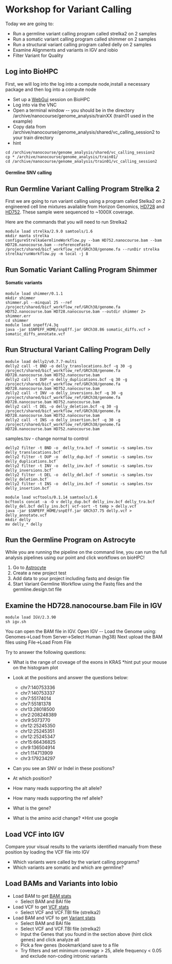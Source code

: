 # Workshop for Variant Calling

Today we are going to:

* Run a germline variant calling program called strelka2 on 2 samples
* Run a somatic variant calling program called shimmer on 2 samples
* Run a structural variant calling program called delly on 2 samples
* Examine Alignments and variants in IGV and iobio
* Filter Variant for Quality

## Log into BioHPC
First, we will log into the log into a compute node,install a necessary package and then log into a compute node

* Set up a [WebGui](https://portal.biohpc.swmed.edu/terminal/webgui) session on BioHPC
* Log into via the VNC
* Open a terminal window -- you should be in the directory /archive/nanocourse/genome_analysis/trainXX (train01 used in the example)
* Copy data from /archive/nanocourse/genome_analysis/shared/vc_calling_session2 to your train directory
* hint 

~~~~
cd /archive/nanocourse/genome_analysis/shared/vc_calling_session2
cp * /archive/nanocourse/genome_analysis/train01/
cd /archive/nanocourse/genome_analysis/train01/vc_calling_session2
~~~~

#### Germline SNV calling

## Run Germline Variant Calling Program Strelka 2

First we are going to run variant calling using a program called Stelka2 on 2 engineered cell line mixtures available from Horizon Genomics, [HD728](https://www.horizondiscovery.com/tru-q-1-5-tier-reference-standard-hd728) and [HD752](https://www.horizondiscovery.com/tru-q-0-100-wildtype-reference-standard-hd752).  These sample were sequenced to ~1000X coverage.

Here are the commands that you will need to run Strelka2

~~~~
module load strelka/2.9.0 samtools/1.6
mkdir manta strelka
configureStrelkaGermlineWorkflow.py --bam HD752.nanocourse.bam --bam HD728.nanocourse.bam --referenceFasta /project/shared/bicf_workflow_ref/GRCh38/genome.fa --runDir strelka
strelka/runWorkflow.py -m local -j 8
~~~~


## Run Somatic Variant Calling Program Shimmer

#### Somatic variants

~~~~
module load shimmer/0.1.1
mkdir shimmer
shimmer.pl --minqual 25 --ref /project/shared/bicf_workflow_ref/GRCh38/genome.fa HD752.nanocourse.bam HD728.nanocourse.bam --outdir shimmer 2> shimmer.err
cd shimmer
module load snpeff/4.3q
java -jar $SNPEFF_HOME/snpEff.jar GRCh38.86 somatic_diffs.vcf > somatic_diffs_annotate.vcf
~~~~


## Run Structural Variant Calling Program Delly

~~~~
module load delly2/v0.7.7-multi
delly2 call -t BND -o delly_translocations.bcf -q 30 -g /project/shared/bicf_workflow_ref/GRCh38/genome.fa HD728.nanocourse.bam HD752.nanocourse.bam
delly2 call -t DUP -o delly_duplications.bcf -q 30 -g /project/shared/bicf_workflow_ref/GRCh38/genome.fa HD728.nanocourse.bam HD752.nanocourse.bam
delly2 call -t INV -o delly_inversions.bcf -q 30 -g /project/shared/bicf_workflow_ref/GRCh38/genome.fa HD728.nanocourse.bam HD752.nanocourse.bam
delly2 call -t DEL -o delly_deletion.bcf -q 30 -g /project/shared/bicf_workflow_ref/GRCh38/genome.fa HD728.nanocourse.bam HD752.nanocourse.bam
delly2 call -t INS -o delly_insertion.bcf -q 30 -g /project/shared/bicf_workflow_ref/GRCh38/genome.fa HD728.nanocourse.bam HD752.nanocourse.bam
~~~~

samples.tsv - change normal to control 

~~~~
delly2 filter -t BND -o  delly_tra.bcf -f somatic -s samples.tsv delly_translocations.bcf`
delly2 filter -t DUP -o  delly_dup.bcf -f somatic -s samples.tsv delly_duplications.bcf`
delly2 filter -t INV -o  delly_inv.bcf -f somatic -s samples.tsv delly_inversions.bcf`
delly2 filter -t DEL -o  delly_del.bcf -f somatic -s samples.tsv delly_deletion.bcf`
delly2 filter -t INS -o  delly_ins.bcf -f somatic -s samples.tsv delly_insertion.bcf`

module load vcftools/0.1.14 samtools/1.6
bcftools concat -a -O v delly_dup.bcf delly_inv.bcf delly_tra.bcf delly_del.bcf delly_ins.bcf| vcf-sort -t temp > delly.vcf
java -jar $SNPEFF_HOME/snpEff.jar GRCh37.75 delly.vcf > delly_annotate.vcf
mkdir delly
mv delly_* delly
~~~~

## Run the Germline Program on Astrocyte

While you are running the pipeline on the command line, you can run the full analysis pipelines using our point and click workflows on bioHPC!

1. Go to [Astrocyte](https://astrocyte.biohpc.swmed.edu)
2. Create a new project test
3. Add data to your project including fastq and design file
4. Start Variant Germline Workflow using the Fastq files and the germline.design.txt file



## Examine the HD728.nanocourse.bam File in IGV

~~~~
module load IGV/2.3.90
sh igv.sh 
~~~~

You can open the BAM file in IGV.  Open IGV -- Load the Genome using: Genomes->Load from Server->Select Human (hg38)
Next upload the BAM files using File->Load From File

Try to answer the following questions:

* What is the range of coveage of the exons in KRAS *hint put your mouse on the histogram plot
* Look at the positions and answer the questions below:
    * chr7:140753336
    * chr7:140753337
    * chr7:55174014
    * chr7:55181378
    * chr13:28018500
    * chr2:208248389
    * chr9:5073770
    * chr12:25245350
    * chr12:25245351
    * chr12:25245347
    * chr15:66436825
    * chr9:136504914
    * chr1:114713909
    * chr3:179234297

* Can you see an SNV or Indel in these positions?
* At which position?
* How many reads supporting the alt allele?
* How many reads supporting the ref allele?
* What is the gene?
* What is the amino acid change? *Hint use google


## Load VCF into IGV

Compare your visual results to the variants identified manually from these position by loading the VCF file into IGV

* Which variants were called by the variant calling programs?
* Which variants are somatic and which are germline?

## Load BAMs and Variants into Iobio

* Load BAM to get [BAM stats](bam.iobio.io)
  * Select BAM and BAI file
* Load VCF to get [VCF stats](vcf.iobio.io)
  * Select VCF and VCF.TBI file (strelka2)
* Load BAM and VCF to get [Variant stats](gene.iobio.io)
  * Select BAM and BAI file
  * Select VCF and VCF.TBI file (strelka2)
  * Input the Genes that you found in the section above (hint click genes) and click analyze all
  * Pick a few genes (bookmark)and save to a file
  * Try filters and set minimum coverage > 25, allele frequency < 0.05 and exclude non-coding intronic variants


